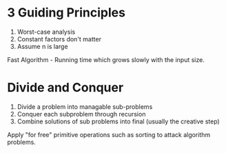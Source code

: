 3 Guiding Principles
=====================
1. Worst-case analysis
2. Constant factors don't matter
3. Assume n is large

Fast Algorithm - Running time which grows slowly with the input size.

Divide and Conquer
====================
1. Divide a problem into managable sub-problems
2. Conquer each subproblem through recursion
3. Combine solutions of sub problems into final (usually the creative step)

Apply "for free" primitive operations such as sorting to attack algorithm
problems.
